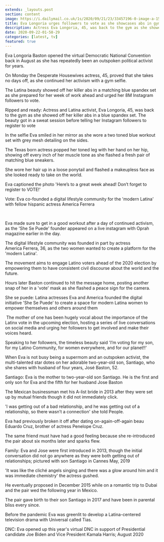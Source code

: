 ```yaml
---
extends: _layouts.post
section: content
image: https://i.dailymail.co.uk/1s/2020/09/21/23/33457196-0-image-a-157_1600728801528.jpg 
title: Eva Longoria urges followers to vote as she showcases abs in gym selfie ahead of November election 
description: Actress Eva Longoria, 45, was back to the gym as she showed off her killer abs in a blue spandex set. The beauty got in a sweat session before telling her Instagram followers to register to vote 
date: 2020-09-22-01-58-29 
categories: [latest, tv] 
featured: true 
--- 
```

Eva Longoria Baston opened the virtual Democratic National Convention back in August as she has repeatedly been an outspoken political activist for years. 

On Monday the Desperate Housewives actress, 45, proved that she takes no days off, as she continued her activism with a gym selfie. 

The Latina beauty showed off her killer abs in a matching blue spandex set as she prepared for her week of work ahead and urged her 8M Instagram followers to vote.

Ripped and ready: Actress and Latina activist, Eva Longoria, 45, was back to the gym as she showed off her killer abs in a blue spandex set. The beauty got in a sweat session before telling her Instagram followers to register to vote

In the selfie Eva smiled in her mirror as she wore a two toned blue workout set with grey mesh detailing on the sides. 

The Texas born actress popped her toned leg with her hand on her hip, showing off every inch of her muscle tone as she flashed a fresh pair of matching blue sneakers.

She wore her hair up in a loose ponytail and flashed a makeupless face as she looked ready to take on the world.  

Eva captioned the photo 'Here’s to a great week ahead! Don’t forget to register to VOTE!' 

Vote: Eva co-founded a digital lifestyle community for the 'modern Latina' with fellow hispanic actress America Ferrera

 

Eva made sure to get in a good workout after a day of continued activism, as the 'She Se Puede' founder appeared on a live instagram with Oprah magazine earlier in the day. 

The digital lifestyle community was founded in part by actress America Ferrera, 36, as the two women wanted to create a platform for the 'modern Latina'.   

The movement aims to engage Latino voters ahead of the 2020 election by empowering them to have consistent civil discourse about the world and the future.  

Hours later Baston continued to hit the message home, posting another snap of her in a 'vote' mask as she flashed a peace sign for the camera. 

She se puede: Latina actresses Eva and America founded the digital initiative 'She Se Puede' to create a space for modern Latina women to empower themselves and others around them

 The mother of one has been hugely vocal about the importance of the Latinx vote in the upcoming election, hosting a series of live conversations on social media and urging her followers to get involved and make their voices heard. 

Speaking to her followers, the timeless beauty said 'I’m voting for my son, for my Latino Community, for women everywhere, and for our planet!!' 

When Eva is not busy being a supermom and an outspoken activist, the multi-talented star dotes on her adorable two-year-old son, Santiago, who she shares with husband of four years, José Baston, 52. 

Santiago: Eva is the mother to two-year-old son Santiago. He is the first and only son for Eva and the fifth for her husband Jose Baston

The Mexican businessman met his A-list bride in 2013 after they were set up by mutual friends though it did not immediately click. 

'I was getting out of a bad relationship, and he was getting out of a relationship, so there wasn’t a connection' she told People. 

Eva had previously broken it off after dating on-again-off-again beau Eduardo Cruz, brother of actress Penelope Cruz.   

The same friend must have had a good feeling because she re-introduced the pair about six months later and sparks flew. 

Family: Eva and Jose were first introduced in 2013, though the initial conversation did not go anywhere as they were both getting out of relationships; pictured with son Santiago in Cannes May, 2019

'It was like the cliché angels singing and there was a glow around him and it was immediate chemistry' the actress gushed. 

He eventually proposed in December 2015 while on a romantic trip to Dubai and the pair wed the following year in Mexico. 

The pair gave birth to their son Santiago in 2017 and have been in parental bliss every since. 

Before the pandemic Eva was greenlit to develop a Latina-centered television drama with Universal called Tias. 

DNC: Eva opened up this year's virtual DNC in support of Presidential candidate Joe Biden and Vice President Kamala Harris; August 2020

